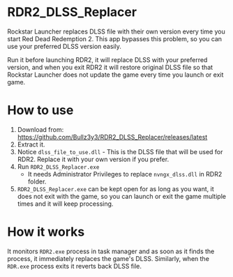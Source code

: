# RDR2_DLSS_Replacer
Rockstar Launcher replaces DLSS file with their own version every time you start Red Dead Redemption 2. This app bypasses this problem, so you can use your preferred DLSS version easily.

Run it before launching RDR2, it will replace DLSS with your preferred version, and when you exit RDR2 it will restore original DLSS file so that Rockstar Launcher does not update the game every time you launch or exit game.

# How to use
1. Download from: https://github.com/Bullz3y3/RDR2_DLSS_Replacer/releases/latest
2. Extract it.
3. Notice `dlss_file_to_use.dll` - This is the DLSS file that will be used for RDR2. Replace it with your own version if you prefer.
4. Run `RDR2_DLSS_Replacer.exe`
   - It needs Administrator Privileges to replace `nvngx_dlss.dll` in RDR2 folder.
5. `RDR2_DLSS_Replacer.exe` can be kept open for as long as you want, it does not exit with the game, so you can launch or exit the game multiple times and it will keep processing.

# How it works
It monitors `RDR2.exe` process in task manager and as soon as it finds the process, it immediately replaces the game's DLSS. Similarly, when the `RDR.exe` process exits it reverts back DLSS file.